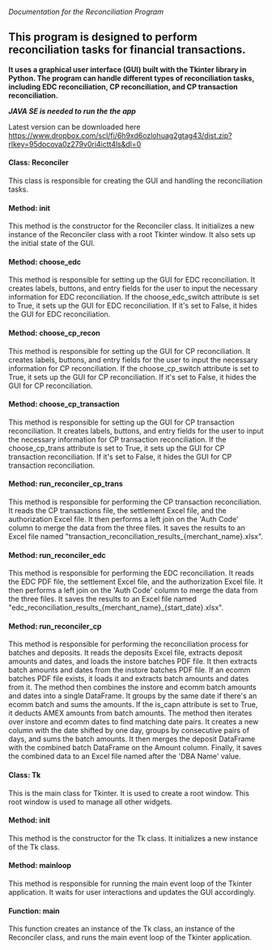 *Documentation for the Reconciliation Program*

## This program is designed to perform reconciliation tasks for financial transactions.

**It uses a graphical user interface (GUI) built with the Tkinter library in Python. The program can handle different types of reconciliation tasks, including EDC reconciliation, CP reconciliation, and CP transaction reconciliation.**

***JAVA SE is needed to run the the app***

Latest version can be downloaded here https://www.dropbox.com/scl/fi/6h9xd6ozlohuag2gtag43/dist.zip?rlkey=95docova0z279v0ri4ictt4ls&dl=0

#### Class: Reconciler


This class is responsible for creating the GUI and handling the reconciliation tasks.

#### Method: init


This method is the constructor for the Reconciler class. It initializes a new instance of the Reconciler class with a root Tkinter window. It also sets up the initial state of the GUI.

#### Method: choose_edc


This method is responsible for setting up the GUI for EDC reconciliation. It creates labels, buttons, and entry fields for the user to input the necessary information for EDC reconciliation. If the choose_edc_switch attribute is set to True, it sets up the GUI for EDC reconciliation. If it's set to False, it hides the GUI for EDC reconciliation.

#### Method: choose_cp_recon


This method is responsible for setting up the GUI for CP reconciliation. It creates labels, buttons, and entry fields for the user to input the necessary information for CP reconciliation. If the choose_cp_switch attribute is set to True, it sets up the GUI for CP reconciliation. If it's set to False, it hides the GUI for CP reconciliation.

#### Method: choose_cp_transaction


This method is responsible for setting up the GUI for CP transaction reconciliation. It creates labels, buttons, and entry fields for the user to input the necessary information for CP transaction reconciliation. If the choose_cp_trans attribute is set to True, it sets up the GUI for CP transaction reconciliation. If it's set to False, it hides the GUI for CP transaction reconciliation.

#### Method: run_reconciler_cp_trans


This method is responsible for performing the CP transaction reconciliation. It reads the CP transactions file, the settlement Excel file, and the authorization Excel file. It then performs a left join on the 'Auth Code' column to merge the data from the three files. It saves the results to an Excel file named "transaction_reconciliation_results_{merchant_name}.xlsx".

#### Method: run_reconciler_edc


This method is responsible for performing the EDC reconciliation. It reads the EDC PDF file, the settlement Excel file, and the authorization Excel file. It then performs a left join on the 'Auth Code' column to merge the data from the three files. It saves the results to an Excel file named "edc_reconciliation_results_{merchant_name}_{start_date}.xlsx".

#### Method: run_reconciler_cp


This method is responsible for performing the reconciliation process for batches and deposits. It reads the deposits Excel file, extracts deposit amounts and dates, and loads the instore batches PDF file. It then extracts batch amounts and dates from the instore batches PDF file. If an ecomm batches PDF file exists, it loads it and extracts batch amounts and dates from it. The method then combines the instore and ecomm batch amounts and dates into a single DataFrame. It groups by the same date if there's an ecomm batch and sums the amounts. If the is_capn attribute is set to True, it deducts AMEX amounts from batch amounts. The method then iterates over instore and ecomm dates to find matching date pairs. It creates a new column with the date shifted by one day, groups by consecutive pairs of days, and sums the batch amounts. It then merges the deposit DataFrame with the combined batch DataFrame on the Amount column. Finally, it saves the combined data to an Excel file named after the 'DBA Name' value.

#### Class: Tk


This is the main class for Tkinter. It is used to create a root window. This root window is used to manage all other widgets.

#### Method: init


This method is the constructor for the Tk class. It initializes a new instance of the Tk class.

#### Method: mainloop


This method is responsible for running the main event loop of the Tkinter application. It waits for user interactions and updates the GUI accordingly.

#### Function: main


This function creates an instance of the Tk class, an instance of the Reconciler class, and runs the main event loop of the Tkinter application.
